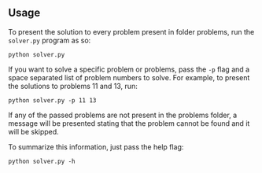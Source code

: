 Usage
-----

To present the solution to every problem present in folder problems, run the
`solver.py` program as so:

`python solver.py`

If you want to solve a specific problem or problems, pass the `-p` flag and a
space separated list of problem numbers to solve. For example, to present the
solutions to problems 11 and 13, run:

`python solver.py -p 11 13`

If any of the passed problems are not present in the problems folder, a message
will be presented stating that the problem cannot be found and it will be
skipped.

To summarize this information, just pass the help flag:

`python solver.py -h`

